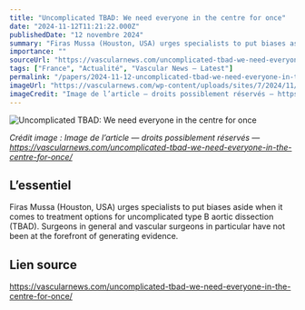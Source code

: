 ```yaml
---
title: "Uncomplicated TBAD: We need everyone in the centre for once"
date: "2024-11-12T11:21:22.000Z"
publishedDate: "12 novembre 2024"
summary: "Firas Mussa (Houston, USA) urges specialists to put biases aside when it comes to treatment options for uncomplicated type B aortic dissection (TBAD). Surgeons in general and vascular surgeons in particular have not been at the forefront of generating evidence."
importance: ""
sourceUrl: "https://vascularnews.com/uncomplicated-tbad-we-need-everyone-in-the-centre-for-once/"
tags: ["France", "Actualité", "Vascular News — Latest"]
permalink: "/papers/2024-11-12-uncomplicated-tbad-we-need-everyone-in-the-centre-for-once"
imageUrl: "https://vascularnews.com/wp-content/uploads/sites/7/2024/11/Firas-Mussa.png"
imageCredit: "Image de l’article — droits possiblement réservés — https://vascularnews.com/uncomplicated-tbad-we-need-everyone-in-the-centre-for-once/"
---
```


![Uncomplicated TBAD: We need everyone in the centre for once](https://vascularnews.com/wp-content/uploads/sites/7/2024/11/Firas-Mussa.png)

*Crédit image : Image de l’article — droits possiblement réservés — https://vascularnews.com/uncomplicated-tbad-we-need-everyone-in-the-centre-for-once/*

## L’essentiel

Firas Mussa (Houston, USA) urges specialists to put biases aside when it comes to treatment options for uncomplicated type B aortic dissection (TBAD). Surgeons in general and vascular surgeons in particular have not been at the forefront of generating evidence.

## Lien source

https://vascularnews.com/uncomplicated-tbad-we-need-everyone-in-the-centre-for-once/
